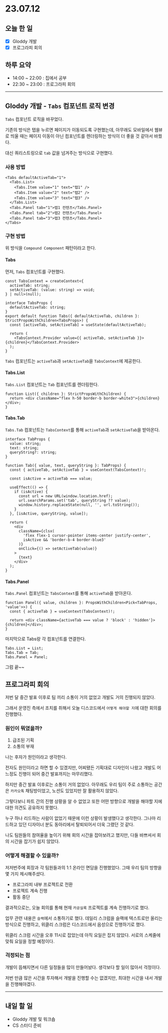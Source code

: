 # 23.07.12

## 오늘 한 일

- [x] Gloddy 개발
- [x] 프로그라피 회의

## 하루 요약

- 14:00 ~ 22:00 : 집에서 공부
- 22:30 ~ 23:00 : 프로그라피 회의

---

## Gloddy 개발 - `Tabs` 컴포넌트 로직 변경

`Tabs` 컴포넌트 로직을 바꾸었다.

기존의 방식은 탭을 누르면 페이지가 이동되도록 구현했는데, 아무래도 모바일에서 웹뷰로 띄울 때는 페이지 이동이 아닌 컴포넌트를 렌더링하는 방식이 더 좋을 것 같아서 바꿨다.

대신 쿼리스트링으로 `tab` 값을 넘겨주는 방식으로 구현했다.

### 사용 방법

```tsx
<Tabs defaultActiveTab="1">
  <Tabs.List>
    <Tabs.Item value="1" text="탭1" />
    <Tabs.Item value="2" text="탭2" />
    <Tabs.Item value="3" text="탭3" />
  </Tabs.List>
  <Tabs.Panel tab="1">탭1 컨텐츠</Tabs.Panel>
  <Tabs.Panel tab="2">탭2 컨텐츠</Tabs.Panel>
  <Tabs.Panel tab="3">탭3 컨텐츠</Tabs.Panel>
</Tabs>
```

### 구현 방법

위 방식을 `Compound Component` 패턴이라고 한다.

#### Tabs

먼저, `Tabs` 컴포넌트를 구현했다.

```tsx
const TabsContext = createContext<{
  activeTab: string;
  setActiveTab: (value: string) => void;
} | null>(null);

interface TabsProps {
  defaultActiveTab: string;
}
export default function Tabs({ defaultActiveTab, children }: StrictPropsWithChildren<TabsProps>) {
  const [activeTab, setActiveTab] = useState(defaultActiveTab);

  return (
    <TabsContext.Provider value={{ activeTab, setActiveTab }}>{children}</TabsContext.Provider>
  );
}
```

`Tabs` 컴포넌트는 `activeTab`과 `setActiveTab`을 `TabsContext`에 제공한다.

#### Tabs.List

`Tabs.List` 컴포넌트는 `Tab` 컴포넌트를 렌더링한다.

```tsx
function List({ children }: StrictPropsWithChildren) {
  return <div className="flex h-50 border-b border-white3">{children}</div>;
}
```

#### Tabs.Tab

`Tabs.Tab` 컴포넌트는 `TabsContext`를 통해 `activeTab`과 `setActiveTab`을 받아온다.

```tsx
interface TabProps {
  value: string;
  text: string;
  queryString?: string;
}

function Tab({ value, text, queryString }: TabProps) {
  const { activeTab, setActiveTab } = useContext(TabsContext)!;

  const isActive = activeTab === value;

  useEffect(() => {
    if (isActive) {
      const url = new URL(window.location.href);
      url.searchParams.set('tab', queryString ?? value);
      window.history.replaceState(null, '', url.toString());
    }
  }, [isActive, queryString, value]);

  return (
    <div
      className={clsx(
        'flex flex-1 cursor-pointer items-center justify-center',
        isActive && 'border-b-4 border-blue3'
      )}
      onClick={() => setActiveTab(value)}
    >
      {text}
    </div>
  );
}
```

#### Tabs.Panel

`Tabs.Panel` 컴포넌트는 `TabsContext`를 통해 `activeTab`을 받아온다.

```tsx
function Panel({ value, children }: PropsWithChildren<Pick<TabProps, 'value'>>) {
  const { activeTab } = useContext(TabsContext)!;

  return <div className={activeTab === value ? 'block' : 'hidden'}>{children}</div>;
}
```

마지막으로 Tabs랑 각 컴포넌트를 연결한다.

```tsx
Tabs.List = List;
Tabs.Tab = Tab;
Tabs.Panel = Panel;
```

그럼 끝~~

## 프로그라피 회의

저번 달 중간 발표 이후로 팀 끼리 소통이 거의 없었고 개발도 거의 진행되지 않았다.

그래서 운영진 측에서 조치를 취해서 오늘 디스코드에서 `어떻게 해야할 지`에 대한 회의를 진행했다.

### 원인이 뭐였을까?

1. 급조된 기획
2. 소통의 부재

나는 후자가 원인이라고 생각한다.

전자도 원인이라고 하면 할 수 있겠지만, 어찌됐든 기획대로 디자인이 나왔고 개발도 어느정도 진행이 되어 중간 발표까지는 마무리했다.

하지만 중간 발표 이후로는 소통이 거의 없었다. 아무래도 우리 팀이 주로 소통하는 공간은 `카카오톡` 채팅방이었고, 노션도 있었지만 잘 활용하지 않았다.

그렇다보니 파트 간의 진행 상황을 알 수 없었고 또한 어떤 방향으로 개발을 해야할 지에 대한 의견도 공유하지 못했다.

누구 하나 리드하는 사람이 없었기 때문에 이런 상황이 발생했다고 생각한다. 그나마 리드하고 있던 디자이너 분도 동아리에서 탈퇴되어서 더욱 그랬던 것 같다.

나도 팀원들의 참여율을 높이기 위해 회의 시간을 잡아보려고 했지만, 다들 바쁘셔서 회의 시간을 잡기가 쉽지 않았다.

### 어떻게 해결할 수 있을까?

저저번주에 회장과 각 팀원들과의 1:1 온라인 면담을 진행했었다. 그때 우리 팀의 방향을 몇 가지 제시해주셨다.

- 프로그라피 내부 프로젝트로 전환
- 프로젝트 계속 진행
- 활동 중단

결과적으로는, 오늘 회의를 통해 현재 `카공실록` 프로젝트를 계속 진행하기로 했다.

업무 관련 내용은 `슬랙`에서 소통하기로 했다. 데일리 스크럼을 슬랙에 텍스트로만 올리는 방식으로 진행하고, 위클리 스크럼은 디스코드에서 음성으로 진행하기로 했다.

위클리 스크럼 시간을 오후 11시로 잡았는데 아직 요일은 잡지 않았다. 서로의 스케줄에 맞춰 요일을 정할 예정이다.

### 걱정되는 점

개발이 뜸해지면서 다른 일정들을 많이 만들어놨다. 생각보다 할 일이 많아서 걱정이다.

저번 만큼 많은 시간을 투자해서 개발을 진행할 수는 없겠지만, 최대한 시간을 내서 개발을 진행해야겠다.

---

## 내일 할 일

- Gloddy 개발 및 워크숍
- CS 스터디 준비
